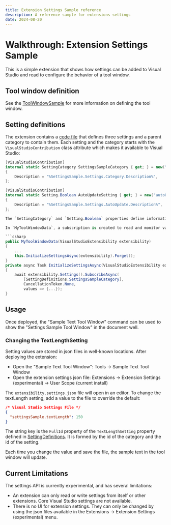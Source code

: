 ```yaml
---
title: Extension Settings Sample reference
description: A reference sample for extensions settings
date: 2024-08-20
---
```


# Walkthrough: Extension Settings Sample

This is a simple extension that shows how settings can be added to Visual Studio and read to configure the behavior of a tool window.

## Tool window definition

See the [ToolWindowSample](../ToolWindowSample/README.md) for more information on defining the tool window.

## Setting definitions

The extension contains a [code file](./SettingDefinitions.cs) that defines three settings and a parent category to contain them. Each setting and the category starts with the `VisualStudioContribution` class attribute which makes it available to Visual Studio:

```csharp
[VisualStudioContribution]
internal static SettingCategory SettingsSampleCategory { get; } = new("settingsSample", "%SettingsSample.Settings.Category.DisplayName%")
{
    Description = "%SettingsSample.Settings.Category.Description%",
};
```

```csharp
[VisualStudioContribution]
internal static Setting.Boolean AutoUpdateSetting { get; } = new("autoUpdate", "%SettingsSample.Settings.AutoUpdate.DisplayName%", SettingsSampleCategory, defaultValue: true)
{
    Description = "%SettingsSample.Settings.AutoUpdate.Description%",
};

The `SettingCategory` and `Setting.Boolean` properties define information about the settings that is available to Visual Studio even before the extension is loaded.

In `MyToolWindowData`, a subscription is created to read and monitor value changes for all the settings in the `SettingSampleCategory`:

```csharp
public MyToolWindowData(VisualStudioExtensibility extensibility)
{
    ...
    this.InitializeSettingsAsync(extensibility).Forget();
}
private async Task InitializeSettingsAsync(VisualStudioExtensibility extensibility)
{
    await extensibility.Settings().SubscribeAsync(
        [SettingDefinitions.SettingsSampleCategory],
        CancellationToken.None,
        values => {...});
}
```

## Usage

Once deployed, the "Sample Text Tool Window" command can be used to show the "Settings Sample Tool Window" in the document well.

### Changing the TextLengthSetting

Setting values are stored in json files in well-known locations. After deploying the extension:

* Open the "Sample Text Tool Window": Tools -> Sample Text Tool Window
* Open the extension settings json file: Extensions -> Extension Settings (experimental) -> User Scope (current install)

The `extensibility.settings.json` file will open in an editor. To change the textLength setting, add a value to the file to override
the default:

```json
/* Visual Studio Settings File */
{
  "settingsSample.textLength": 150
}
```

The string key is the `FullId` property of the `TextLengthSetting` property defined in [SettingDefinitions](./SettingDefinitions.cs). It is formed by the id of the category and the id of the setting.

Each time you change the value and save the file, the sample text in the tool window will update.

## Current Limitations

The settings API is currently experimental, and has several limitations:

* An extension can only read or write settings from itself or other extensions. Core Visual Studio settings are not available.
* There is no UI for extension settings. They can only be changed by using the json files available in the Extensions -> Extension Settings (experimental) menu.